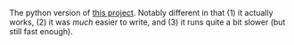 The python version of [this project](https://github.com/thanthese/pangram). Notably different in that (1) it actually works, (2) it was *much* easier to write, and (3) it runs quite a bit slower (but still fast enough).
